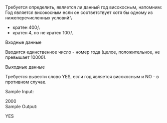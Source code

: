 Требуется определить, является ли данный год високосным, напомним:\
Год является високосным если он соответствует хотя бы одному из нижеперечисленных условий:\
- кратен 400;\
- кратен 4, но не кратен 100.\

Входные данные

Вводится единственное число - номер года (целое, положительное, не превышает 10000).

Выходные данные

Требуется вывести слово YES, если год является високосным и NO - в противном случае.

Sample Input:

2000\
Sample Output:

YES